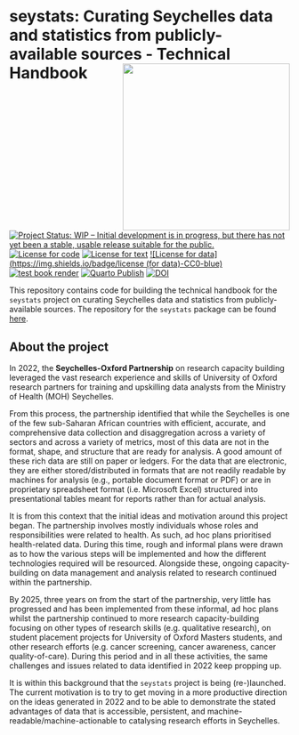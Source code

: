 # seystats: Curating Seychelles data and statistics from publicly-available sources - Technical Handbook <img src="handbook/images/seystats.jpeg" width="300" align="right" />

<!-- badges: start -->
[![Project Status: WIP – Initial development is in progress, but there has not yet been a stable, usable release suitable for the public.](https://www.repostatus.org/badges/latest/wip.svg)](https://www.repostatus.org/#wip)
[![License for code](https://img.shields.io/badge/license_for_code-GPL3.0-blue)](https://opensource.org/licenses/gpl-3.0.html)
[![License for text](https://img.shields.io/badge/license_for_writing-CC_BY_4.0-blue)](https://creativecommons.org/licenses/by/4.0/)
[![License for data](https://img.shields.io/badge/license (for data)-CC0-blue)](https://creativecommons.org/public-domain/cc0/)
[![test book render](https://github.com/OxfordIHTM/seystats-handbook/actions/workflows/test-render.yml/badge.svg)](https://github.com/OxfordIHTM/seystats-handbook/actions/workflows/test-render.yml)
[![Quarto Publish](https://github.com/OxfordIHTM/seystats-handbook/actions/workflows/publish.yml/badge.svg)](https://github.com/OxfordIHTM/seystats-handbook/actions/workflows/publish.yml)
[![DOI](https://zenodo.org/badge/1022447355.svg)](https://zenodo.org/badge/latestdoi/1022447355)
<!-- badges: end -->

This repository contains code for building the technical handbook for the `seystats` project on curating Seychelles data and statistics from publicly-available sources. The repository for the `seystats` package can be found [here](https://github.com/OxfordIHTM/seystats).

## About the project

In 2022, the **Seychelles-Oxford Partnership** on research capacity building leveraged the vast research experience and skills of University of Oxford research partners for training and upskilling data analysts from the Ministry of Health (MOH) Seychelles.

From this process, the partnership identified that while the Seychelles is one of the few sub-Saharan African countries with efficient, accurate, and comprehensive data collection and disaggregation across a variety of sectors and across a variety of metrics, most of this data are not in the format, shape, and structure that are ready for analysis. A good amount of these rich data are still on paper or ledgers. For the data that are electronic, they are either stored/distributed in formats that are not readily readable by machines for analysis (e.g., portable document format or PDF) or are in proprietary spreadsheet format (i.e. Microsoft Excel) structured into presentational tables meant for reports rather than for actual analysis.

It is from this context that the initial ideas and motivation around this project began. The partnership involves mostly individuals whose roles and responsibilities were related to health. As such, ad hoc plans prioritised health-related data. During this time, rough and informal plans were drawn as to how the various steps will be implemented and how the different technologies required will be resourced. Alongside these, ongoing capacity-building on data management and analysis related to research continued within the partnership.

By 2025, three years on from the start of the partnership, very little has progressed and has been implemented from these informal, ad hoc plans whilst the partnership continued to more research capacity-building focusing on other types of research skills (e.g. qualitative research), on student placement projects for University of Oxford Masters students, and other research efforts (e.g. cancer screening, cancer awareness, cancer quality-of-care). During this period and in all these activities, the same challenges and issues related to data identified in 2022 keep propping up.

It is within this background that the `seystats` project is being (re-)launched. The current motivation is to try to get moving in a more productive direction on the ideas generated in 2022 and to be able to demonstrate the stated advantages of data that is accessible, persistent, and machine-readable/machine-actionable to catalysing research efforts in Seychelles.

